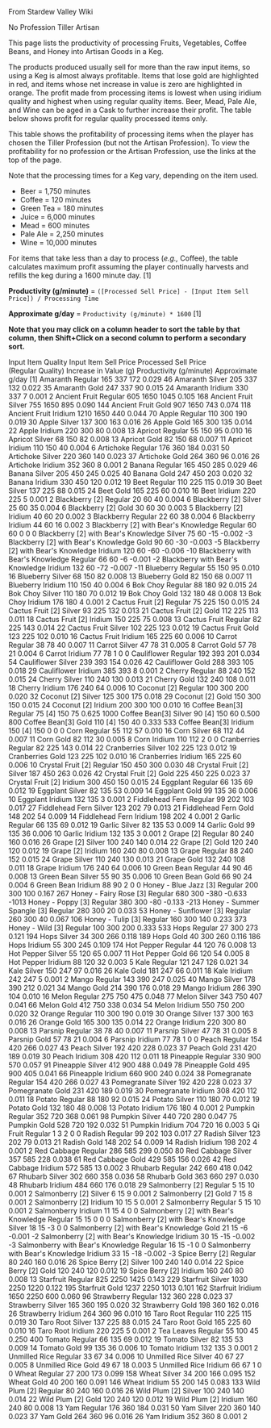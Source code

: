 From Stardew Valley Wiki

No Profession Tiller Artisan

This page lists the productivity of processing Fruits, Vegetables, Coffee Beans, and Honey into Artisan Goods in a Keg.

The products produced usually sell for more than the raw input items, so using a Keg is almost always profitable. Items that lose gold are highlighted in red, and items whose net increase in value is zero are highlighted in orange. The profit made from processing items is lowest when using iridium quality and highest when using regular quality items. Beer, Mead, Pale Ale, and Wine can be aged in a Cask to further increase their profit. The table below shows profit for regular quality processed items only.

This table shows the profitability of processing items when the player has chosen the Tiller Profession (but not the Artisan Profession). To view the profitability for no profession or the Artisan Profession, use the links at the top of the page.

Note that the processing times for a Keg vary, depending on the item used.

- Beer = 1,750 minutes
- Coffee = 120 minutes
- Green Tea = 180 minutes
- Juice = 6,000 minutes
- Mead = 600 minutes
- Pale Ale = 2,250 minutes
- Wine = 10,000 minutes

For items that take less than a day to process (*e.g.,* Coffee), the table calculates maximum profit assuming the player continually harvests and refills the keg during a 1600 minute day. \[1]

**Productivity (g/minute)** = `([Processed Sell Price] - [Input Item Sell Price]) / Processing Time`

**Approximate g/day** = `Productivity (g/minute) * 1600` \[1]

**Note that you may click on a column header to sort the table by that column, then Shift+Click on a second column to perform a secondary sort.**

Input Item Quality Input Item Sell Price Processed Sell Price  
(Regular Quality) Increase in Value (g) Productivity (g/minute) Approximate g/day \[1] Amaranth Regular 165 337 172 0.029 46 Amaranth Silver 205 337 132 0.022 35 Amaranth Gold 247 337 90 0.015 24 Amaranth Iridium 330 337 7 0.001 2 Ancient Fruit Regular 605 1650 1045 0.105 168 Ancient Fruit Silver 755 1650 895 0.090 144 Ancient Fruit Gold 907 1650 743 0.074 118 Ancient Fruit Iridium 1210 1650 440 0.044 70 Apple Regular 110 300 190 0.019 30 Apple Silver 137 300 163 0.016 26 Apple Gold 165 300 135 0.014 22 Apple Iridium 220 300 80 0.008 13 Apricot Regular 55 150 95 0.010 16 Apricot Silver 68 150 82 0.008 13 Apricot Gold 82 150 68 0.007 11 Apricot Iridium 110 150 40 0.004 6 Artichoke Regular 176 360 184 0.031 50 Artichoke Silver 220 360 140 0.023 37 Artichoke Gold 264 360 96 0.016 26 Artichoke Iridium 352 360 8 0.001 2 Banana Regular 165 450 285 0.029 46 Banana Silver 205 450 245 0.025 40 Banana Gold 247 450 203 0.020 32 Banana Iridium 330 450 120 0.012 19 Beet Regular 110 225 115 0.019 30 Beet Silver 137 225 88 0.015 24 Beet Gold 165 225 60 0.010 16 Beet Iridium 220 225 5 0.001 2 Blackberry \[2] Regular 20 60 40 0.004 6 Blackberry \[2] Silver 25 60 35 0.004 6 Blackberry \[2] Gold 30 60 30 0.003 5 Blackberry \[2] Iridium 40 60 20 0.002 3 Blackberry Regular 22 60 38 0.004 6 Blackberry Iridium 44 60 16 0.002 3 Blackberry \[2] with Bear's Knowledge Regular 60 60 0 0 0 Blackberry \[2] with Bear's Knowledge Silver 75 60 -15 -0.002 -3 Blackberry \[2] with Bear's Knowledge Gold 90 60 -30 -0.003 -5 Blackberry \[2] with Bear's Knowledge Iridium 120 60 -60 -0.006 -10 Blackberry with Bear's Knowledge Regular 66 60 -6 -0.001 -2 Blackberry with Bear's Knowledge Iridium 132 60 -72 -0.007 -11 Blueberry Regular 55 150 95 0.010 16 Blueberry Silver 68 150 82 0.008 13 Blueberry Gold 82 150 68 0.007 11 Blueberry Iridium 110 150 40 0.004 6 Bok Choy Regular 88 180 92 0.015 24 Bok Choy Silver 110 180 70 0.012 19 Bok Choy Gold 132 180 48 0.008 13 Bok Choy Iridium 176 180 4 0.001 2 Cactus Fruit \[2] Regular 75 225 150 0.015 24 Cactus Fruit \[2] Silver 93 225 132 0.013 21 Cactus Fruit \[2] Gold 112 225 113 0.011 18 Cactus Fruit \[2] Iridium 150 225 75 0.008 13 Cactus Fruit Regular 82 225 143 0.014 22 Cactus Fruit Silver 102 225 123 0.012 19 Cactus Fruit Gold 123 225 102 0.010 16 Cactus Fruit Iridium 165 225 60 0.006 10 Carrot Regular 38 78 40 0.007 11 Carrot Silver 47 78 31 0.005 8 Carrot Gold 57 78 21 0.004 6 Carrot Iridium 77 78 1 0 0 Cauliflower Regular 192 393 201 0.034 54 Cauliflower Silver 239 393 154 0.026 42 Cauliflower Gold 288 393 105 0.018 29 Cauliflower Iridium 385 393 8 0.001 2 Cherry Regular 88 240 152 0.015 24 Cherry Silver 110 240 130 0.013 21 Cherry Gold 132 240 108 0.011 18 Cherry Iridium 176 240 64 0.006 10 Coconut \[2] Regular 100 300 200 0.020 32 Coconut \[2] Silver 125 300 175 0.018 29 Coconut \[2] Gold 150 300 150 0.015 24 Coconut \[2] Iridium 200 300 100 0.010 16 Coffee Bean\[3] Regular 75 \[4] 150 75 0.625 1000 Coffee Bean\[3] Silver 90 \[4] 150 60 0.500 800 Coffee Bean\[3] Gold 110 \[4] 150 40 0.333 533 Coffee Bean\[3] Iridium 150 \[4] 150 0 0 0 Corn Regular 55 112 57 0.010 16 Corn Silver 68 112 44 0.007 11 Corn Gold 82 112 30 0.005 8 Corn Iridium 110 112 2 0 0 Cranberries Regular 82 225 143 0.014 22 Cranberries Silver 102 225 123 0.012 19 Cranberries Gold 123 225 102 0.010 16 Cranberries Iridium 165 225 60 0.006 10 Crystal Fruit \[2] Regular 150 450 300 0.030 48 Crystal Fruit \[2] Silver 187 450 263 0.026 42 Crystal Fruit \[2] Gold 225 450 225 0.023 37 Crystal Fruit \[2] Iridium 300 450 150 0.015 24 Eggplant Regular 66 135 69 0.012 19 Eggplant Silver 82 135 53 0.009 14 Eggplant Gold 99 135 36 0.006 10 Eggplant Iridium 132 135 3 0.001 2 Fiddlehead Fern Regular 99 202 103 0.017 27 Fiddlehead Fern Silver 123 202 79 0.013 21 Fiddlehead Fern Gold 148 202 54 0.009 14 Fiddlehead Fern Iridium 198 202 4 0.001 2 Garlic Regular 66 135 69 0.012 19 Garlic Silver 82 135 53 0.009 14 Garlic Gold 99 135 36 0.006 10 Garlic Iridium 132 135 3 0.001 2 Grape \[2] Regular 80 240 160 0.016 26 Grape \[2] Silver 100 240 140 0.014 22 Grape \[2] Gold 120 240 120 0.012 19 Grape \[2] Iridium 160 240 80 0.008 13 Grape Regular 88 240 152 0.015 24 Grape Silver 110 240 130 0.013 21 Grape Gold 132 240 108 0.011 18 Grape Iridium 176 240 64 0.006 10 Green Bean Regular 44 90 46 0.008 13 Green Bean Silver 55 90 35 0.006 10 Green Bean Gold 66 90 24 0.004 6 Green Bean Iridium 88 90 2 0 0 Honey - Blue Jazz \[3] Regular 200 300 100 0.167 267 Honey - Fairy Rose \[3] Regular 680 300 -380 -0.633 -1013 Honey - Poppy \[3] Regular 380 300 -80 -0.133 -213 Honey - Summer Spangle \[3] Regular 280 300 20 0.033 53 Honey - Sunflower \[3] Regular 260 300 40 0.067 106 Honey - Tulip \[3] Regular 160 300 140 0.233 373 Honey - Wild \[3] Regular 100 300 200 0.333 533 Hops Regular 27 300 273 0.121 194 Hops Silver 34 300 266 0.118 189 Hops Gold 40 300 260 0.116 186 Hops Iridium 55 300 245 0.109 174 Hot Pepper Regular 44 120 76 0.008 13 Hot Pepper Silver 55 120 65 0.007 11 Hot Pepper Gold 66 120 54 0.005 8 Hot Pepper Iridium 88 120 32 0.003 5 Kale Regular 121 247 126 0.021 34 Kale Silver 150 247 97 0.016 26 Kale Gold 181 247 66 0.011 18 Kale Iridium 242 247 5 0.001 2 Mango Regular 143 390 247 0.025 40 Mango Silver 178 390 212 0.021 34 Mango Gold 214 390 176 0.018 29 Mango Iridium 286 390 104 0.010 16 Melon Regular 275 750 475 0.048 77 Melon Silver 343 750 407 0.041 66 Melon Gold 412 750 338 0.034 54 Melon Iridium 550 750 200 0.020 32 Orange Regular 110 300 190 0.019 30 Orange Silver 137 300 163 0.016 26 Orange Gold 165 300 135 0.014 22 Orange Iridium 220 300 80 0.008 13 Parsnip Regular 38 78 40 0.007 11 Parsnip Silver 47 78 31 0.005 8 Parsnip Gold 57 78 21 0.004 6 Parsnip Iridium 77 78 1 0 0 Peach Regular 154 420 266 0.027 43 Peach Silver 192 420 228 0.023 37 Peach Gold 231 420 189 0.019 30 Peach Iridium 308 420 112 0.011 18 Pineapple Regular 330 900 570 0.057 91 Pineapple Silver 412 900 488 0.049 78 Pineapple Gold 495 900 405 0.041 66 Pineapple Iridium 660 900 240 0.024 38 Pomegranate Regular 154 420 266 0.027 43 Pomegranate Silver 192 420 228 0.023 37 Pomegranate Gold 231 420 189 0.019 30 Pomegranate Iridium 308 420 112 0.011 18 Potato Regular 88 180 92 0.015 24 Potato Silver 110 180 70 0.012 19 Potato Gold 132 180 48 0.008 13 Potato Iridium 176 180 4 0.001 2 Pumpkin Regular 352 720 368 0.061 98 Pumpkin Silver 440 720 280 0.047 75 Pumpkin Gold 528 720 192 0.032 51 Pumpkin Iridium 704 720 16 0.003 5 Qi Fruit Regular 1 3 2 0 0 Radish Regular 99 202 103 0.017 27 Radish Silver 123 202 79 0.013 21 Radish Gold 148 202 54 0.009 14 Radish Iridium 198 202 4 0.001 2 Red Cabbage Regular 286 585 299 0.050 80 Red Cabbage Silver 357 585 228 0.038 61 Red Cabbage Gold 429 585 156 0.026 42 Red Cabbage Iridium 572 585 13 0.002 3 Rhubarb Regular 242 660 418 0.042 67 Rhubarb Silver 302 660 358 0.036 58 Rhubarb Gold 363 660 297 0.030 48 Rhubarb Iridium 484 660 176 0.018 29 Salmonberry \[2] Regular 5 15 10 0.001 2 Salmonberry \[2] Silver 6 15 9 0.001 2 Salmonberry \[2] Gold 7 15 8 0.001 2 Salmonberry \[2] Iridium 10 15 5 0.001 2 Salmonberry Regular 5 15 10 0.001 2 Salmonberry Iridium 11 15 4 0 0 Salmonberry \[2] with Bear's Knowledge Regular 15 15 0 0 0 Salmonberry \[2] with Bear's Knowledge Silver 18 15 -3 0 0 Salmonberry \[2] with Bear's Knowledge Gold 21 15 -6 -0.001 -2 Salmonberry \[2] with Bear's Knowledge Iridium 30 15 -15 -0.002 -3 Salmonberry with Bear's Knowledge Regular 16 15 -1 0 0 Salmonberry with Bear's Knowledge Iridium 33 15 -18 -0.002 -3 Spice Berry \[2] Regular 80 240 160 0.016 26 Spice Berry \[2] Silver 100 240 140 0.014 22 Spice Berry \[2] Gold 120 240 120 0.012 19 Spice Berry \[2] Iridium 160 240 80 0.008 13 Starfruit Regular 825 2250 1425 0.143 229 Starfruit Silver 1030 2250 1220 0.122 195 Starfruit Gold 1237 2250 1013 0.101 162 Starfruit Iridium 1650 2250 600 0.060 96 Strawberry Regular 132 360 228 0.023 37 Strawberry Silver 165 360 195 0.020 32 Strawberry Gold 198 360 162 0.016 26 Strawberry Iridium 264 360 96 0.010 16 Taro Root Regular 110 225 115 0.019 30 Taro Root Silver 137 225 88 0.015 24 Taro Root Gold 165 225 60 0.010 16 Taro Root Iridium 220 225 5 0.001 2 Tea Leaves Regular 55 100 45 0.250 400 Tomato Regular 66 135 69 0.012 19 Tomato Silver 82 135 53 0.009 14 Tomato Gold 99 135 36 0.006 10 Tomato Iridium 132 135 3 0.001 2 Unmilled Rice Regular 33 67 34 0.006 10 Unmilled Rice Silver 40 67 27 0.005 8 Unmilled Rice Gold 49 67 18 0.003 5 Unmilled Rice Iridium 66 67 1 0 0 Wheat Regular 27 200 173 0.099 158 Wheat Silver 34 200 166 0.095 152 Wheat Gold 40 200 160 0.091 146 Wheat Iridium 55 200 145 0.083 133 Wild Plum \[2] Regular 80 240 160 0.016 26 Wild Plum \[2] Silver 100 240 140 0.014 22 Wild Plum \[2] Gold 120 240 120 0.012 19 Wild Plum \[2] Iridium 160 240 80 0.008 13 Yam Regular 176 360 184 0.031 50 Yam Silver 220 360 140 0.023 37 Yam Gold 264 360 96 0.016 26 Yam Iridium 352 360 8 0.001 2